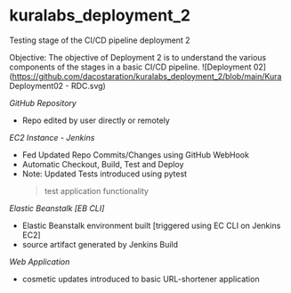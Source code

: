 # kuralabs_deployment_2
Testing stage of the CI/CD pipeline deployment 2

Objective: The objective of Deployment 2 is to understand the various components of the stages in a basic CI/CD pipeline.
![Deployment 02](https://github.com/dacostaration/kuralabs_deployment_2/blob/main/Kura Deployment02 - RDC.svg)

*GitHub Repository*
- Repo edited by user directly or remotely 

*EC2 Instance - Jenkins*
- Fed Updated Repo Commits/Changes using GitHub WebHook
- Automatic Checkout, Build, Test and Deploy
- Note: Updated Tests introduced using pytest
  > test application functionality

*Elastic Beanstalk [EB CLI]*
- Elastic Beanstalk environment built [triggered using EC CLI on Jenkins EC2] 
- source artifact generated by Jenkins Build

*Web Application*
- cosmetic updates introduced to basic URL-shortener application

